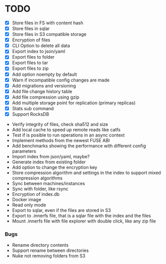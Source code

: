 # TODO

- [x] Store files in FS with content hash
- [x] Store files in sqlar
- [x] Store files in S3 compatible storage
- [x] Encryption of files
- [x] CLI Option to delete all data 
- [x] Export index to json/yaml
- [x] Export files to folder
- [x] Export files to tar
- [x] Export files to zip
- [x] Add option noempty by default
- [x] Warn if incompatible config changes are made
- [x] Add migrations and versioning
- [x] Add file change history table
- [x] Add file compression using gzip
- [x] Add multiple storage point for replication (primary replicas)
- [x] Stats sub command
- [x] Support RocksDB
- Verify integrity of files, check sha512 and size
- Add local cache to speed up remote reads like catfs
- Test if is posible to run operations in an async context
- Implement methods from the newest FUSE ABI
- Add benchmarks showing the performance with different config parameters
- Import index from json/yaml, maybe?
- Generate index from existing folder
- Add option to change the encryption key
- Store compression algorithm and settings in the index to support mixed compression algorithms 
- Sync between machines/instances
- Sync with folder, like rsync
- Encryption of index.db
- Docker image
- Read only mode
- Export to sqlar, even if the files are stored in S3
- Export to .innerfs file, that is a sqlar file with the index and the files
- Mount .innerfs file with file explorer with double click, like any zip file

### Bugs
- Rename directory contents
- Support rename between directories
- Nuke not removing folders from S3

